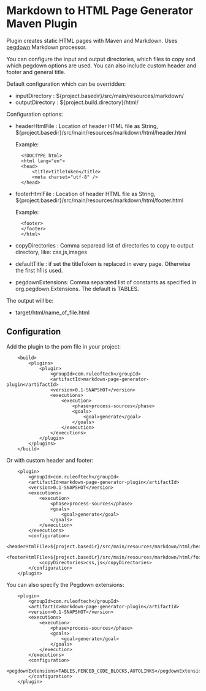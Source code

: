 # Markdown to HTML Page Generator Maven Plugin

Plugin creates static HTML pages with Maven and Markdown. Uses [pegdown](https://github.com/sirthias/pegdown) Markdown processor.

You can configure the input and output directories, which files to copy and which pegdown options are used. You can also include custom header and footer and general title. 

Default configuration which can be overridden:

* inputDirectory : ${project.basedir}/src/main/resources/markdown/
* outputDirectory : ${project.build.directory}/html/

Configuration options:

* headerHtmlFile : Location of header HTML file as String, ${project.basedir}/src/main/resources/markdown/html/header.html
	
	Example:
	
		<!DOCTYPE html>
		<html lang="en">
		<head>
			<title>titleToken</title>
			<meta charset="utf-8" />
		</head>
		
* footerHtmlFile : Location of header HTML file as String, ${project.basedir}/src/main/resources/markdown/html/footer.html
	
	Example:
	
		<footer>
		</footer>
		</html>

* copyDirectories :	Comma separead list of directories to copy to output directory, like: css,js,images
* defaultTitle : if set the titleToken is replaced in every page. Otherwise the first h1 is used.
* pegdownExtensions: Comma separated list of constants as specified in org.pegdown.Extensions. The default is TABLES.

The output will be:
* target/html/name_of_file.html

## Configuration

Add the plugin to the pom file in your project:
	
		<build>
			<plugins>
				<plugin>
					<groupId>com.ruleoftech</groupId>
					<artifactId>markdown-page-generator-plugin</artifactId>
					<version>0.1-SNAPSHOT</version>
					<executions>
						<execution>
							<phase>process-sources</phase>
							<goals>
								<goal>generate</goal>
							</goals>
						</execution>
					</executions>
				</plugin>
			</plugins>
		</build>

Or with custom header and footer:

		<plugin>
			<groupId>com.ruleoftech</groupId>
			<artifactId>markdown-page-generator-plugin</artifactId>
			<version>0.1-SNAPSHOT</version>
			<executions>
				<execution>
					<phase>process-sources</phase>
					<goals>
						<goal>generate</goal>
					</goals>
				</execution>
			</executions>
			<configuration>
				<headerHtmlFile>${project.basedir}/src/main/resources/markdown/html/header.html</headerHtmlFile>
				<footerHtmlFile>${project.basedir}/src/main/resources/markdown/html/footer.html</footerHtmlFile>
				<copyDirectories>css,js</copyDirectories>
			</configuration>
		</plugin>
		
You can also specify the Pegdown extensions:  

		<plugin>
			<groupId>com.ruleoftech</groupId>
			<artifactId>markdown-page-generator-plugin</artifactId>
			<version>0.1-SNAPSHOT</version>
			<executions>
				<execution>
					<phase>process-sources</phase>
					<goals>
						<goal>generate</goal>
					</goals>
				</execution>
			</executions>
			<configuration>
				<pegdownExtensions>TABLES,FENCED_CODE_BLOCKS,AUTOLINKS</pegdownExtensions>
			</configuration>
		</plugin>
